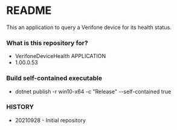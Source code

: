 # README #

This an application to query a Verifone device for its health status.

### What is this repository for? ###

* VerifoneDeviceHealth APPLICATION
* 1.00.0.53

### Build self-contained executable ###
* dotnet publish -r win10-x64 -c "Release" --self-contained true
   
### HISTORY ###

* 20210928 - Initial repository
